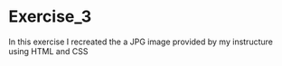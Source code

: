 # Exercise_3
In this exercise I recreated the a JPG image provided by my instructure using HTML and CSS
